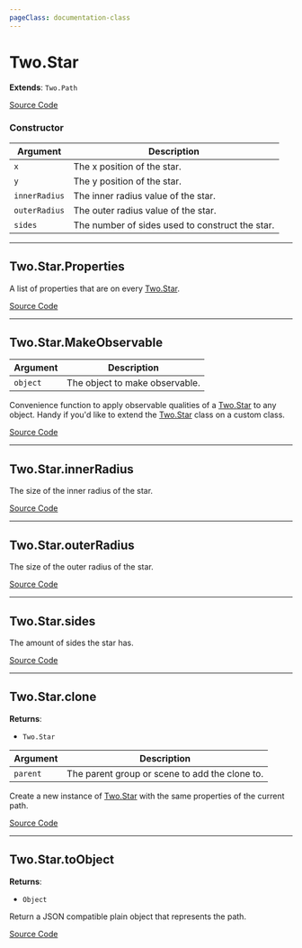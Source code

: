 ```yaml
---
pageClass: documentation-class
---
```


# Two.Star


<div class="extends">

__Extends__: `Two.Path`

</div>





<div class="meta">

  [Source Code](https://github.com/jonobr1/two.js/blob/dev/src/shapes/star.js#L10)

</div>



### Constructor


| Argument | Description |
| ---- | ----------- |
|  `x`  | The x position of the star. |
|  `y`  | The y position of the star. |
|  `innerRadius`  | The inner radius value of the star. |
|  `outerRadius`  | The outer radius value of the star. |
|  `sides`  | The number of sides used to construct the star. |



---

<div class="static member ">

## Two.Star.Properties








<div class="properties">

A list of properties that are on every [Two.Star](/documentation/star).

</div>








<div class="meta">

  [Source Code](https://github.com/jonobr1/two.js/blob/dev/src/shapes/star.js#L60)

</div>






</div>



---

<div class="static function ">

## Two.Star.MakeObservable










<div class="params">

| Argument | Description |
| ---- | ----------- |
|  `object`  | The object to make observable. |
</div>




<div class="description">

Convenience function to apply observable qualities of a [Two.Star](/documentation/star) to any object. Handy if you'd like to extend the [Two.Star](/documentation/star) class on a custom class.

</div>



<div class="meta">

  [Source Code](https://github.com/jonobr1/two.js/blob/dev/src/shapes/star.js#L66)

</div>






</div>



---

<div class="instance member ">

## Two.Star.innerRadius








<div class="properties">

The size of the inner radius of the star.

</div>








<div class="meta">

  [Source Code](https://github.com/jonobr1/two.js/blob/dev/src/shapes/star.js#L37)

</div>






</div>



---

<div class="instance member ">

## Two.Star.outerRadius








<div class="properties">

The size of the outer radius of the star.

</div>








<div class="meta">

  [Source Code](https://github.com/jonobr1/two.js/blob/dev/src/shapes/star.js#L42)

</div>






</div>



---

<div class="instance member ">

## Two.Star.sides








<div class="properties">

The amount of sides the star has.

</div>








<div class="meta">

  [Source Code](https://github.com/jonobr1/two.js/blob/dev/src/shapes/star.js#L47)

</div>






</div>



---

<div class="instance function ">

## Two.Star.clone




<div class="returns">

__Returns__:



+ `Two.Star`




</div>







<div class="params">

| Argument | Description |
| ---- | ----------- |
|  `parent`  | The parent group or scene to add the clone to. |
</div>




<div class="description">

Create a new instance of [Two.Star](/documentation/star) with the same properties of the current path.

</div>



<div class="meta">

  [Source Code](https://github.com/jonobr1/two.js/blob/dev/src/shapes/star.js#L186)

</div>






</div>



---

<div class="instance function ">

## Two.Star.toObject




<div class="returns">

__Returns__:



+ `Object`




</div>










<div class="description">

Return a JSON compatible plain object that represents the path.

</div>



<div class="meta">

  [Source Code](https://github.com/jonobr1/two.js/blob/dev/src/shapes/star.js#L221)

</div>






</div>


